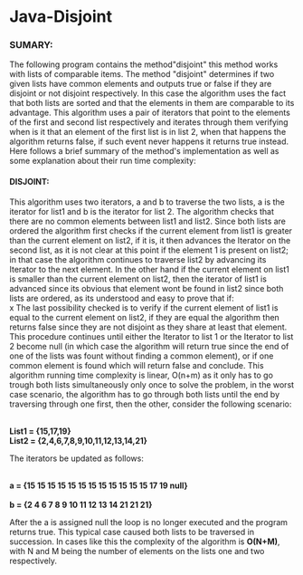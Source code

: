 # Java-Disjoint

<h3>SUMARY:</h3>
The following program contains the method"disjoint" this method works with lists of comparable items. The method "disjoint" determines if two given lists have common elements and outputs true or false if they are disjoint or not disjoint respectively.
In this case the algorithm uses the fact that both lists are sorted and that the elements in 
them are comparable to its advantage.
This algorithm uses a pair of iterators that point to the elements of the first and second list 
respectively and iterates through them verifying when is it that an element of the first list is in list 2, when that happens the algorithm returns false, if such event never happens it returns true instead.
Here follows a brief summary of the method's implementation as well as some explanation about their run time complexity:
<h4>DISJOINT:</h4>
This algorithm uses two iterators, a and b to traverse the two lists, a is the iterator for list1 
and b is the iterator for list 2. The algorithm checks that there are no common elements between list1 and list2. Since both lists are ordered the algorithm first checks if the current element from list1 is greater than the current element on list2, if it is, it then advances the Iterator on the second list, as it is not clear at this point if the element 1 is present on list2; in that case the algorithm continues to traverse list2 by advancing its Iterator to the next element.
In the other hand if the current element on list1 is smaller than the current element on list2, then the iterator of list1 is advanced since its obvious that element wont be found in list2 since both lists are ordered, as its understood and easy to prove that if: <br>x<y, then x < y+1, x<y+2 etc.<br> 
The last possibility checked is to verify if the current element of list1 is equal to the current 
element on list2, if they are equal the algorithm then returns false since they are not disjoint as they share at least that element. 
This procedure continues until either the Iterator to list 1 or the Iterator to list 2 become null (in
which case the algorithm will return true since the end of one of the lists was fount without finding a common element), or if one common element is found which will return false and conclude.
This algorithm running time complexity is linear, O(n+m) as it only has to go trough both lists 
simultaneously only once to solve the problem, in the worst case scenario, the algorithm has to go through both lists until the end by traversing through one first, then the other, consider the following scenario:
</p>
<br>
<b>List1 = {15,17,19}</b><br>
<b>List2 = {2,4,6,7,8,9,10,11,12,13,14,21}</b><br>

The iterators be updated as follows:<br>

<br><b>a = {15  15  15   15   15   15   15   15   15   15   15   15  17  19 null}</b><br>
<br><b>b = {2    4   6    7    8   9    10   11   12   13   14   21  21  21}</b><br>

After the a is assigned null the loop is no longer executed and the program returns true. This typical case caused both lists to be traversed in succession. In cases like this the complexity of the algorithm is <b>O(N+M)</b>, with N and M being the number of elements on the lists one and two respectively.

